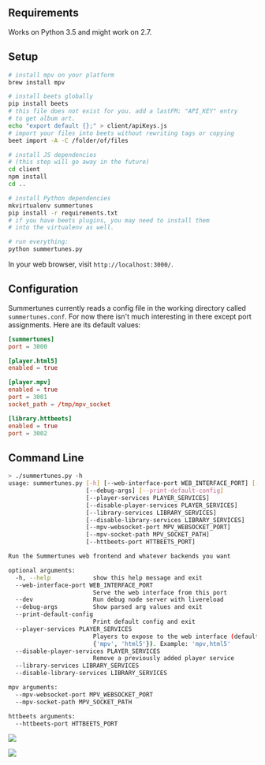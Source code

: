 ## Requirements

Works on Python 3.5 and might work on 2.7.

## Setup

```sh
# install mpv on your platform
brew install mpv

# install beets globally
pip install beets
# this file does not exist for you. add a lastFM: "API_KEY" entry
# to get album art.
echo "export default {};" > client/apiKeys.js
# import your files into beets without rewriting tags or copying
beet import -A -C /folder/of/files

# install JS dependencies
# (this step will go away in the future)
cd client
npm install
cd ..

# install Python dependencies
mkvirtualenv summertunes
pip install -r requirements.txt
# if you have beets plugins, you may need to install them
# into the virtualenv as well.

# run everything:
python summertunes.py
```

In your web browser, visit `http://localhost:3000/`.

## Configuration

Summertunes currently reads a config file in the working directory called
`summertunes.conf`. For now there isn't much interesting in there except
port assignments. Here are its default values:

```conf
[summertunes]
port = 3000

[player.html5]
enabled = true

[player.mpv]
enabled = true
port = 3001
socket_path = /tmp/mpv_socket

[library.httbeets]
enabled = true
port = 3002
```

## Command Line

```sh
> ./summertunes.py -h
usage: summertunes.py [-h] [--web-interface-port WEB_INTERFACE_PORT] [--dev]
                      [--debug-args] [--print-default-config]
                      [--player-services PLAYER_SERVICES]
                      [--disable-player-services PLAYER_SERVICES]
                      [--library-services LIBRARY_SERVICES]
                      [--disable-library-services LIBRARY_SERVICES]
                      [--mpv-websocket-port MPV_WEBSOCKET_PORT]
                      [--mpv-socket-path MPV_SOCKET_PATH]
                      [--httbeets-port HTTBEETS_PORT]

Run the Summertunes web frontend and whatever backends you want

optional arguments:
  -h, --help            show this help message and exit
  --web-interface-port WEB_INTERFACE_PORT
                        Serve the web interface from this port
  --dev                 Run debug node server with livereload
  --debug-args          Show parsed arg values and exit
  --print-default-config
                        Print default config and exit
  --player-services PLAYER_SERVICES
                        Players to expose to the web interface (default
                        {'mpv', 'html5'}). Example: 'mpv,html5'
  --disable-player-services PLAYER_SERVICES
                        Remove a previously added player service
  --library-services LIBRARY_SERVICES
  --disable-library-services LIBRARY_SERVICES

mpv arguments:
  --mpv-websocket-port MPV_WEBSOCKET_PORT
  --mpv-socket-path MPV_SOCKET_PATH

httbeets arguments:
  --httbeets-port HTTBEETS_PORT
```

![](https://www.dropbox.com/s/459k4m9mkaj67sy/Screenshot%202016-12-23%2019.08.01.png?dl=1)

![](https://www.dropbox.com/s/idcmdhrwre56cov/Screenshot%202016-12-23%2018.24.54.png?dl=1)
